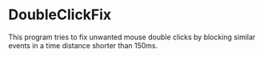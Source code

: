 # DoubleClickFix

This program tries to fix unwanted mouse double clicks by blocking similar events in a time distance shorter than 150ms.